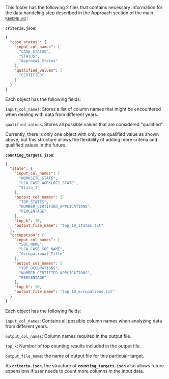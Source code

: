 This folder has the following 2 files that contains necessary information for the data handeling step described in the Approach section of the main [`README.md`](../../README.md#approach) :

**`criteria.json`**:

```json
{
  "case_status": {
    "input_col_names": [
      "CASE_STATUS",
      "STATUS",
      "Approval_Status"
    ],
    "qualified_values": [
      "CERTIFIED"
    ]
  }
}
```
Each object has the following fields:

`input_col_names`: Stores a list of column names that might be encountered when dealing with data from different years.

`qualified_values`: Stores all possible values that are considered "qualified". 

Currently, there is only one object with only one qualified value as shown above, but this structure allows the flexibility of adding more criteria and qualified values in the future. 


**`counting_targets.json`**:

```json
{
  "state": {
    "input_col_names": [
      "WORKSITE_STATE",
      "LCA_CASE_WORKLOC1_STATE",
      "State_1"
    ],
    "output_col_names": [
      "TOP_STATES",
      "NUMBER_CERTIFIED_APPLICATIONS",
      "PERCENTAGE"
    ],
    "top_k": 10,
    "output_file_name": "top_10_states.txt"
  },
  "occupation": {
    "input_col_names": [
      "SOC_NAME",
      "LCA_CASE_SOC_NAME",
      "Occupational_Title"
    ],
    "output_col_names": [
      "TOP_OCCUPATIONS",
      "NUMBER_CERTIFIED_APPLICATIONS",
      "PERCENTAGE"
    ],
    "top_k": 10,
    "output_file_name": "top_10_occupations.txt"
  }
}
```

Each object has the following fields:

`input_col_names`: Contains all possible column names when analyzing data from different years.

`output_col_names`: Column names required in the output file.

`top_k`: Number of top counting results included in the output file.

`output_file_name`: the name of output file for this particualr target.

As **`criteria.json`**, the structure of **`counting_targets.json`** also allows future expensions if  user needs to count more columns in the input data.
